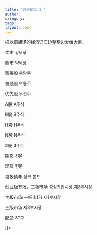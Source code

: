 ```yaml
---
title: "经济词汇 1 "
author:
category: 
tags: 
layout: post
---
```

把以前翻译的经济词汇边整理边发给大家。

牛市 강세장  

熊市 약세장  

蓝筹股 우량주 

普通股 보통주  

优先股 우선주  

A股 A주식  

B股 B주식  

H股 H주식   

N股 N주식   

S股 S주식  

期货 선물 

现货 현물 

垃圾债券 정크 본드 

创业板市场，二板市场 성장기업시장,제2부시장  

主板市场(一板市场) 제1부시장  

三版市场 제3부시장  

配股 ST주

]]>

